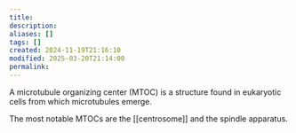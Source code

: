 ```yaml
---
title: 
description: 
aliases: []
tags: []
created: 2024-11-19T21:16:10
modified: 2025-03-20T21:14:00
permalink:
---
```


A microtubule organizing center (MTOC) is a structure found in eukaryotic cells from which microtubules emerge.

The most notable MTOCs are the [[centrosome]] and the spindle apparatus.

